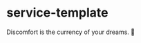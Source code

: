 # service-template

<!-- INSPIRATIONAL_QUOTE_START -->
Discomfort is the currency of your dreams.
🦖
<!-- INSPIRATIONAL_QUOTE_END -->
